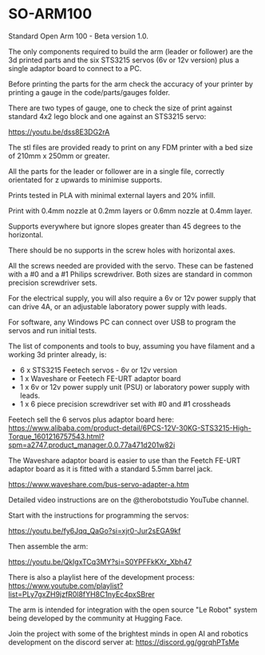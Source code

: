 # SO-ARM100
Standard Open Arm 100 - Beta version 1.0.

The only components required to build the arm (leader or follower) are the 3d printed parts and the six STS3215 servos (6v or 12v version) plus a single adaptor board to connect to a PC.

Before printing the parts for the arm check the accuracy of your printer by printing a gauge in the code/parts/gauges folder.

There are two types of gauge, one to check the size of print against standard 4x2 lego block and one against an STS3215 servo:

https://youtu.be/dss8E3DG2rA

The stl files are provided ready to print on any FDM printer with a bed size of 210mm x 250mm or greater.

All the parts for the leader or follower are in a single file, correctly orientated for z upwards to minimise supports.

Prints tested in PLA with minimal external layers and 20% infill.

Print with 0.4mm nozzle at 0.2mm layers or 0.6mm nozzle at 0.4mm layer.

Supports everywhere but ignore slopes greater than 45 degrees to the horizontal.

There should be no supports in the screw holes with horizontal axes.

All the screws needed are provided with the servo. These can be fastened with a #0 and a #1 Philips screwdriver. Both sizes are standard in common precision screwdriver sets.

For the electrical supply, you will also require a 6v or 12v power supply that can drive 4A, or an adjustable laboratory power supply with leads.

For software, any Windows PC can connect over USB to program the servos and run initial tests.

The list of components and tools to buy, assuming you have filament and a working 3d printer already, is:

* 6 x STS3215 Feetech servos - 6v or 12v version
* 1 x Waveshare or Feetech FE-URT adaptor board
* 1 x 6v or 12v power supply unit (PSU) or laboratory power supply with leads.
* 1 x 6 piece precision screwdriver set with #0 and #1 crossheads

Feetech sell the 6 servos plus adaptor board here: https://www.alibaba.com/product-detail/6PCS-12V-30KG-STS3215-High-Torque_1601216757543.html?spm=a2747.product_manager.0.0.77a471d201w82i

The Waveshare adaptor board is easier to use than the Feetch FE-URT adaptor board as it is fitted with a standard 5.5mm barrel jack.

https://www.waveshare.com/bus-servo-adapter-a.htm

Detailed video instructions are on the @therobotstudio YouTube channel.

Start with the instructions for programming the servos:

https://youtu.be/fy6Jqq_QaGo?si=xjr0-Jur2sEGA9kf

Then assemble the arm:

https://youtu.be/QkIgxTCq3MY?si=S0YPFFkKXr_Xbh47

There is also a playlist here of the development process: https://www.youtube.com/playlist?list=PLy7gxZH9jzfR0l8fYH8C1nyEc4pxSBrer

The arm is intended for integration with the open source "Le Robot" system being developed by the community at Hugging Face.

Join the project with some of the brightest minds in open AI and robotics development on the discord server at: https://discord.gg/ggrqhPTsMe

